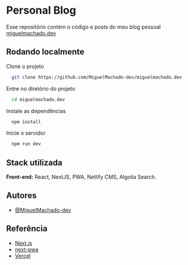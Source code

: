 # Personal Blog

Esse repositório contém o código e posts do meu blog pessoal [miguelmachado.dev](https://miguelmachado.dev)


## Rodando localmente

Clone o projeto

```bash
  git clone https://github.com/MiguelMachado-dev/miguelmachado.dev
```

Entre no diretório do projeto

```bash
  cd miguelmachado.dev
```

Instale as dependências

```bash
  npm install
```

Inicie o servidor

```bash
  npm run dev
```


## Stack utilizada

**Front-end:** React, NextJS, PWA, Netlify CMS, Algolia Search.


## Autores

- [@MiguelMachado-dev](https://www.github.com/MiguelMachado-dev)


## Referência

 - [Next.js](https://nextjs.org/docs/getting-started)
 - [next-pwa](https://github.com/shadowwalker/next-pwa)
 - [Vercel](https://vercel.com)

